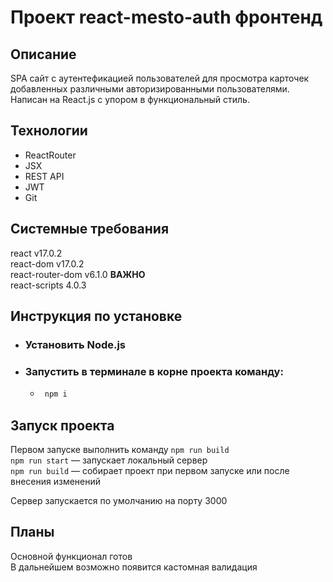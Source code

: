 # Проект react-mesto-auth фронтенд
## Описание
SPA сайт с аутентефикацией пользователей для просмотра карточек добавленных различными авторизированными пользователями. Написан на React.js с упором в функциональный стиль. 

## Технологии
- ReactRouter
- JSX
- REST API
- JWT
- Git

## Системные требования
react v17.0.2  
react-dom v17.0.2  
react-router-dom v6.1.0 **ВАЖНО**  
react-scripts 4.0.3

## Инструкция по установке
* ### Установить Node.js
* ### Запустить в терминале в корне проекта команду:
    * ```bash
       npm i
      ```
## Запуск проекта
Первом запуске выполнить команду `npm run build`  
`npm run start` — запускает локальный сервер  
`npm run build` — собирает проект при первом запуске или после внесения изменений  

Сервер запускается по умолчанию на порту 3000

## Планы
Основной функционал готов  
В дальнейшем возможно появится кастомная валидация
